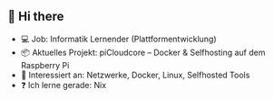 ## 👋 Hi there

- 💻 Job: Informatik Lernender (Plattformentwicklung)
- 📦 Aktuelles Projekt: piCloudcore – Docker & Selfhosting auf dem Raspberry Pi
- 🧠 Interessiert an: Netzwerke, Docker, Linux, Selfhosted Tools
- ❓ Ich lerne gerade: Nix
